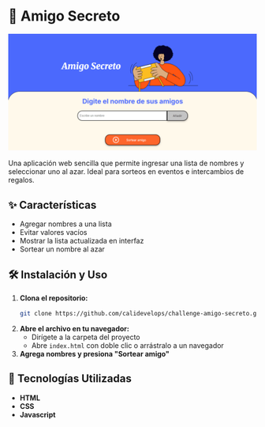 # 🎁 Amigo Secreto 

![Captura de pantalla](assets/captura.png)

Una aplicación web sencilla que permite ingresar una lista de nombres y seleccionar uno al azar. Ideal para sorteos en eventos e intercambios de regalos.

## ✨ Características 

- Agregar nombres a una lista
- Evitar valores vacíos
- Mostrar la lista actualizada en interfaz
- Sortear un nombre al azar

## 🛠️ Instalación y Uso 
1. **Clona el repositorio:**  
   ```sh
   git clone https://github.com/calidevelops/challenge-amigo-secreto.git
   ```
2. **Abre el archivo en tu navegador:**  
   - Dirígete a la carpeta del proyecto  
   - Abre `index.html` con doble clic o arrástralo a un navegador  
3. **Agrega nombres y presiona "Sortear amigo"**  

## 🧩 Tecnologías Utilizadas 

- **HTML**
- **CSS**
- **Javascript**
